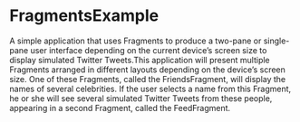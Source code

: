 # FragmentsExample
A simple application that uses Fragments to produce a two-pane or single-pane user interface depending on the current device’s screen size to display simulated Twitter Tweets.This application will present multiple Fragments arranged in different layouts depending on the device’s screen size. One of these Fragments, called the FriendsFragment, will display the names of several celebrities. If the user selects a name from this Fragment, he or she will see several simulated Twitter Tweets from these people, appearing in a second Fragment, called the FeedFragment.
